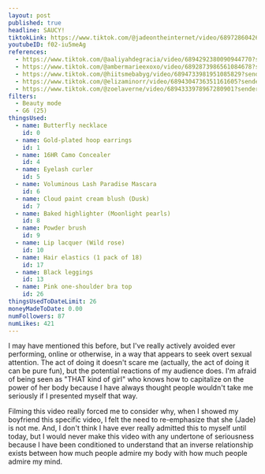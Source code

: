 ```yaml
---
layout: post
published: true
headline: SAUCY!
tiktokLink: https://www.tiktok.com/@jadeontheinternet/video/6897286042689260805?sender_device=pc&sender_web_id=6891999718790268421&is_from_webapp=1
youtubeID: f02-iu5meAg
references:
  - https://www.tiktok.com/@aaliyahdegracia/video/6894292380090944770?sender_device=pc&sender_web_id=6891999718790268421&is_from_webapp=1
  - https://www.tiktok.com/@ambermarieexoxo/video/6892873986561084678?sender_device=pc&sender_web_id=6891999718790268421&is_from_webapp=1
  - https://www.tiktok.com/@hiitsmebabyg/video/6894733981951085829?sender_device=pc&sender_web_id=6891999718790268421&is_from_webapp=1
  - https://www.tiktok.com/@elizaminorr/video/6894304736351161605?sender_device=pc&sender_web_id=6891999718790268421&is_from_webapp=1
  - https://www.tiktok.com/@zoelaverne/video/6894333978967280901?sender_device=pc&sender_web_id=6891999718790268421&is_from_webapp=1
filters:
  - Beauty mode
  - G6 (25)
thingsUsed:
  - name: Butterfly necklace
    id: 0
  - name: Gold-plated hoop earrings
    id: 1
  - name: 16HR Camo Concealer
    id: 4
  - name: Eyelash curler
    id: 5
  - name: Voluminous Lash Paradise Mascara
    id: 6
  - name: Cloud paint cream blush (Dusk)
    id: 7
  - name: Baked highlighter (Moonlight pearls)
    id: 8
  - name: Powder brush
    id: 9
  - name: Lip lacquer (Wild rose)
    id: 10
  - name: Hair elastics (1 pack of 18)
    id: 17
  - name: Black leggings
    id: 13
  - name: Pink one-shoulder bra top
    id: 26
thingsUsedToDateLimit: 26
moneyMadeToDate: 0.00
numFollowers: 87
numLikes: 421
---
```


I may have mentioned this before, but I've really actively avoided ever performing, online or otherwise, in a way that appears to seek overt sexual attention. The act of doing it doesn't scare me (actually, the act of doing it can be pure fun), but the potential reactions of my audience does. I'm afraid of being seen as "THAT kind of girl" who knows how to capitalize on the power of her body because I have always thought people wouldn't take me seriously if I presented myself that way.

Filming this video really forced me to consider why, when I showed my boyfriend this specific video, I felt the need to re-emphasize that she (Jade) is not me. And, I don't think I have ever really admitted this to myself until today, but I would never make this video with any undertone of seriousness because I have been conditioned to understand that an inverse relationship exists between how much people admire my body with how much people admire my mind.
